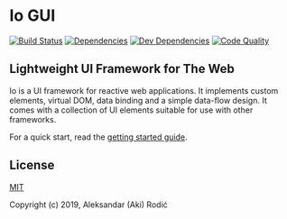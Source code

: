 # Io GUI

<!-- [![NPM package][npm]][npm-url] -->
<!-- [![Build Size][build-size]][build-size-url] -->
[![Build Status][build-status]][build-status-url]
[![Dependencies][deps]][deps-url]
[![Dev Dependencies][dev-deps]][dev-deps-url]
[![Code Quality][lgtm]][lgtm-url]

<!-- [npm]: https://img.shields.io/npm/v/io-gui.svg -->
<!-- [npm-url]: https://www.npmjs.com/package/io-gui -->
<!-- [build-size]: https://badgen.net/bundlephobia/minzip/io-gui -->
<!-- [build-size-url]: https://bundlephobia.com/result?p=io-gui -->
[build-status]: https://travis-ci.org/io-gui/io.svg?branch=dev
[build-status-url]: https://travis-ci.org/io-gui/io
[deps]: https://img.shields.io/david/io-gui/io.svg
[deps-url]: https://david-dm.org/io-gui/io
[dev-deps]: https://img.shields.io/david/dev/io-gui/io.svg
[dev-deps-url]: https://david-dm.org/io-gui/io?type=dev
[lgtm]: https://img.shields.io/lgtm/grade/javascript/g/io-gui/io.svg?label=code%20quality
[lgtm-url]: https://lgtm.com/projects/g/io-gui/io/context:javascript

## Lightweight UI Framework for The Web

Io is a UI framework for reactive web applications. It implements custom elements, virtual DOM, data binding and a simple data-flow design. It comes with a collection of UI elements suitable for use with other frameworks.

For a quick start, read the [getting started guide](https://io-gui.dev/).

## License

[MIT](http://opensource.org/licenses/MIT)

Copyright (c) 2019, Aleksandar (Aki) Rodić
